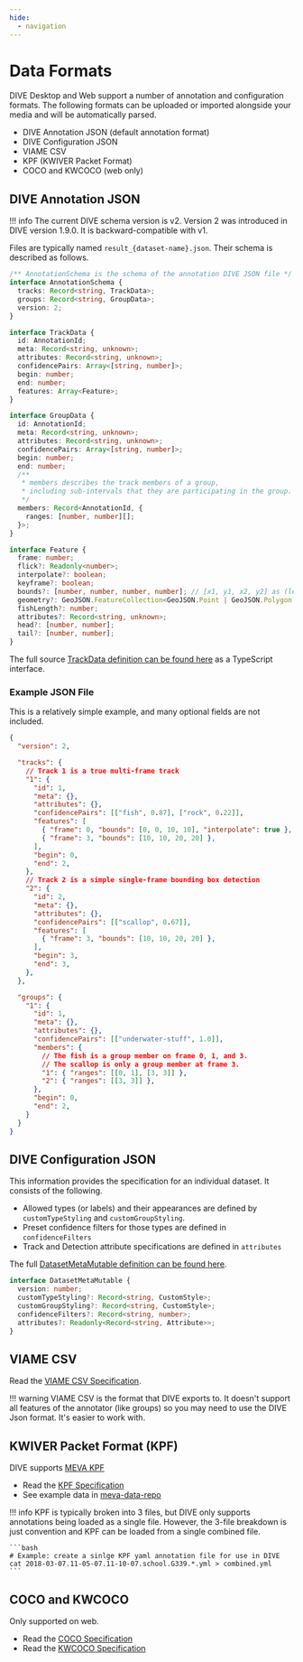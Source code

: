 ```yaml
---
hide:
  - navigation
---
```


# Data Formats

DIVE Desktop and Web support a number of annotation and configuration formats.  The following formats can be uploaded or imported alongside your media and will be automatically parsed.

* DIVE Annotation JSON (default annotation format)
* DIVE Configuration JSON
* VIAME CSV
* KPF (KWIVER Packet Format)
* COCO and KWCOCO (web only)

## DIVE Annotation JSON

!!! info
    The current DIVE schema version is v2.  Version 2 was introduced in DIVE version 1.9.0.  It is backward-compatible with v1.

Files are typically named `result_{dataset-name}.json`.  Their schema is described as follows.

``` typescript
/** AnnotationSchema is the schema of the annotation DIVE JSON file */
interface AnnotationSchema {
  tracks: Record<string, TrackData>;
  groups: Record<string, GroupData>;
  version: 2;
}

interface TrackData {
  id: AnnotationId;
  meta: Record<string, unknown>;
  attributes: Record<string, unknown>;
  confidencePairs: Array<[string, number]>;
  begin: number;
  end: number;
  features: Array<Feature>;
}

interface GroupData {
  id: AnnotationId;
  meta: Record<string, unknown>;
  attributes: Record<string, unknown>;
  confidencePairs: Array<[string, number]>;
  begin: number;
  end: number;
  /**
   * members describes the track members of a group,
   * including sub-intervals that they are participating in the group.
   */
  members: Record<AnnotationId, {
    ranges: [number, number][];
  }>;
}

interface Feature {
  frame: number;
  flick?: Readonly<number>;
  interpolate?: boolean;
  keyframe?: boolean;
  bounds?: [number, number, number, number]; // [x1, y1, x2, y2] as (left, top), (bottom, right)
  geometry?: GeoJSON.FeatureCollection<GeoJSON.Point | GeoJSON.Polygon | GeoJSON.LineString | GeoJSON.Point>;
  fishLength?: number;
  attributes?: Record<string, unknown>;
  head?: [number, number];
  tail?: [number, number];
}
```

The full source [TrackData definition can be found here](https://github.com/DigitalSlideArchive/dive-dsa/blob/main/client/src/track.ts) as a TypeScript interface.

### Example JSON File

This is a relatively simple example, and many optional fields are not included.

```json
{
  "version": 2,

  "tracks": {
    // Track 1 is a true multi-frame track
    "1": {
      "id": 1,
      "meta": {},
      "attributes": {},
      "confidencePairs": [["fish", 0.87], ["rock", 0.22]],
      "features": [
        { "frame": 0, "bounds": [0, 0, 10, 10], "interpolate": true },
        { "frame": 3, "bounds": [10, 10, 20, 20] },
      ],
      "begin": 0,
      "end": 2,
    },
    // Track 2 is a simple single-frame bounding box detection
    "2": {
      "id": 2,
      "meta": {},
      "attributes": {},
      "confidencePairs": [["scallop", 0.67]],
      "features": [
        { "frame": 3, "bounds": [10, 10, 20, 20] },
      ],
      "begin": 3,
      "end": 3,
    },
  },

  "groups": {
    "1": {
      "id": 1,
      "meta": {},
      "attributes": {},
      "confidencePairs": [["underwater-stuff", 1.0]],
      "members": {
        // The fish is a group member on frame 0, 1, and 3.
        // The scallop is only a group member at frame 3.
        "1": { "ranges": [[0, 1], [3, 3]] },
        "2": { "ranges": [[3, 3]] },
      },
      "begin": 0,
      "end": 2,
    }
  }
}
```

## DIVE Configuration JSON

This information provides the specification for an individual dataset.  It consists of the following.

* Allowed types (or labels) and their appearances are defined by `customTypeStyling` and `customGroupStyling`.
* Preset confidence filters for those types are defined in `confidenceFilters`
* Track and Detection attribute specifications are defined in `attributes`

The full [DatasetMetaMutable definition can be found here](https://github.com/DigitalSlideArchive/dive-dsa/blob/main/client/dive-common/apispec.ts).

```typescript
interface DatasetMetaMutable {
  version: number;
  customTypeStyling?: Record<string, CustomStyle>;
  customGroupStyling?: Record<string, CustomStyle>;
  confidenceFilters?: Record<string, number>;
  attributes?: Readonly<Record<string, Attribute>>;
}
```

## VIAME CSV

Read the [VIAME CSV Specification](https://viame.readthedocs.io/en/latest/section_links/detection_file_conversions.html).

!!! warning
    VIAME CSV is the format that DIVE exports to.  It doesn't support all features of the annotator (like groups) so you may need to use the DIVE Json format.  It's easier to work with.

## KWIVER Packet Format (KPF)

DIVE supports [MEVA KPF](https://mevadata.org/)

* Read the [KPF Specification](https://kwiver-diva.readthedocs.io/en/latest/kpf.html)
* See example data in [meva-data-repo](https://gitlab.kitware.com/meva/meva-data-repo/)

!!! info
    KPF is typically broken into 3 files, but DIVE only supports annotations being loaded as a single file. However, the 3-file breakdown is just convention and KPF can be loaded from a single combined file.

    ```bash
    # Example: create a sinlge KPF yaml annotation file for use in DIVE
    cat 2018-03-07.11-05-07.11-10-07.school.G339.*.yml > combined.yml
    ```

## COCO and KWCOCO

Only supported on web.

* Read the [COCO Specification](https://cocodataset.org/#format-data)
* Read the [KWCOCO Specification](https://kwcoco.readthedocs.io/en/release/getting_started.html)

